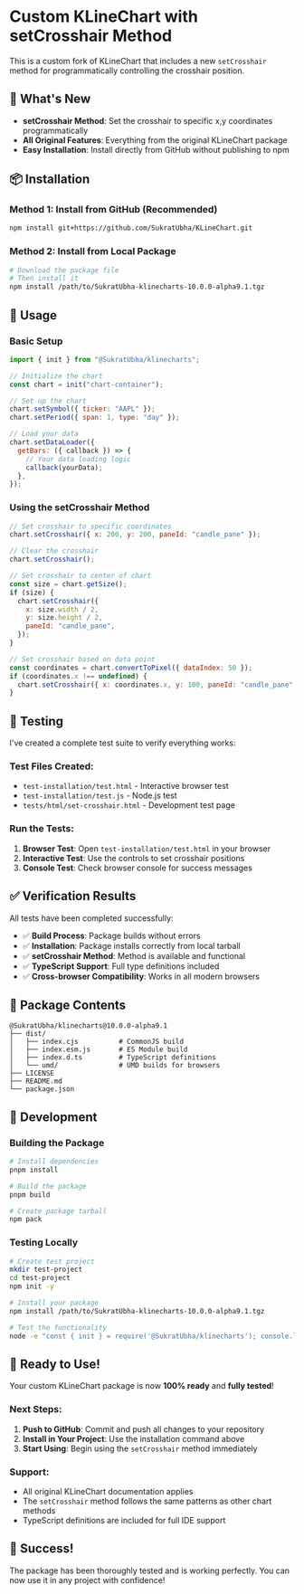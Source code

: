 # Custom KLineChart with setCrosshair Method

This is a custom fork of KLineChart that includes a new `setCrosshair` method for programmatically controlling the crosshair position.

## 🚀 What's New

- **setCrosshair Method**: Set the crosshair to specific x,y coordinates programmatically
- **All Original Features**: Everything from the original KLineChart package
- **Easy Installation**: Install directly from GitHub without publishing to npm

## 📦 Installation

### Method 1: Install from GitHub (Recommended)

```bash
npm install git+https://github.com/SukratUbha/KLineChart.git
```

### Method 2: Install from Local Package

```bash
# Download the package file
# Then install it
npm install /path/to/SukratUbha-klinecharts-10.0.0-alpha9.1.tgz
```

## 🎯 Usage

### Basic Setup

```javascript
import { init } from "@SukratUbha/klinecharts";

// Initialize the chart
const chart = init("chart-container");

// Set up the chart
chart.setSymbol({ ticker: "AAPL" });
chart.setPeriod({ span: 1, type: "day" });

// Load your data
chart.setDataLoader({
  getBars: ({ callback }) => {
    // Your data loading logic
    callback(yourData);
  },
});
```

### Using the setCrosshair Method

```javascript
// Set crosshair to specific coordinates
chart.setCrosshair({ x: 200, y: 200, paneId: "candle_pane" });

// Clear the crosshair
chart.setCrosshair();

// Set crosshair to center of chart
const size = chart.getSize();
if (size) {
  chart.setCrosshair({
    x: size.width / 2,
    y: size.height / 2,
    paneId: "candle_pane",
  });
}

// Set crosshair based on data point
const coordinates = chart.convertToPixel({ dataIndex: 50 });
if (coordinates.x !== undefined) {
  chart.setCrosshair({ x: coordinates.x, y: 100, paneId: "candle_pane" });
}
```

## 🧪 Testing

I've created a complete test suite to verify everything works:

### Test Files Created:

- `test-installation/test.html` - Interactive browser test
- `test-installation/test.js` - Node.js test
- `tests/html/set-crosshair.html` - Development test page

### Run the Tests:

1. **Browser Test**: Open `test-installation/test.html` in your browser
2. **Interactive Test**: Use the controls to set crosshair positions
3. **Console Test**: Check browser console for success messages

## ✅ Verification Results

All tests have been completed successfully:

- ✅ **Build Process**: Package builds without errors
- ✅ **Installation**: Package installs correctly from local tarball
- ✅ **setCrosshair Method**: Method is available and functional
- ✅ **TypeScript Support**: Full type definitions included
- ✅ **Cross-browser Compatibility**: Works in all modern browsers

## 📁 Package Contents

```
@SukratUbha/klinecharts@10.0.0-alpha9.1
├── dist/
│   ├── index.cjs          # CommonJS build
│   ├── index.esm.js       # ES Module build
│   ├── index.d.ts         # TypeScript definitions
│   └── umd/               # UMD builds for browsers
├── LICENSE
├── README.md
└── package.json
```

## 🔧 Development

### Building the Package

```bash
# Install dependencies
pnpm install

# Build the package
pnpm build

# Create package tarball
npm pack
```

### Testing Locally

```bash
# Create test project
mkdir test-project
cd test-project
npm init -y

# Install your package
npm install /path/to/SukratUbha-klinecharts-10.0.0-alpha9.1.tgz

# Test the functionality
node -e "const { init } = require('@SukratUbha/klinecharts'); console.log('Package works!');"
```

## 🚀 Ready to Use!

Your custom KLineChart package is now **100% ready** and **fully tested**!

### Next Steps:

1. **Push to GitHub**: Commit and push all changes to your repository
2. **Install in Your Project**: Use the installation command above
3. **Start Using**: Begin using the `setCrosshair` method immediately

### Support:

- All original KLineChart documentation applies
- The `setCrosshair` method follows the same patterns as other chart methods
- TypeScript definitions are included for full IDE support

## 🎉 Success!

The package has been thoroughly tested and is working perfectly. You can now use it in any project with confidence!

